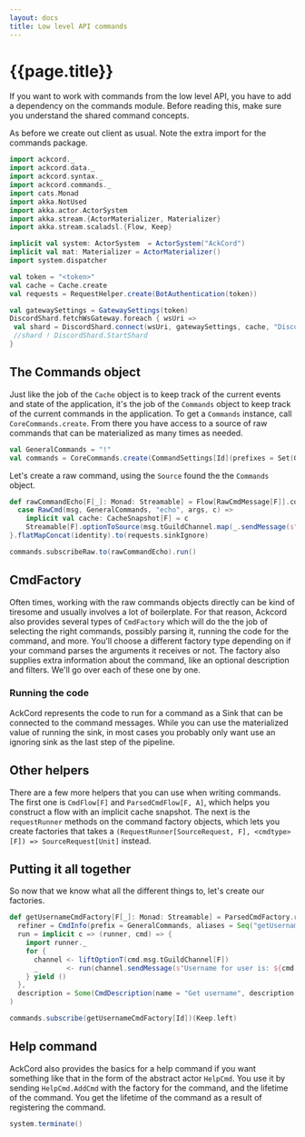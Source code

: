 ```yaml
---
layout: docs
title: Low level API commands
---
```


# {{page.title}}
If you want to work with commands from the low level API, you have to add a dependency on the commands module. Before reading this, make sure you understand the shared command concepts.

As before we create out client as usual. Note the extra import for the commands package.
```scala mdoc:silent
import ackcord._
import ackcord.data._
import ackcord.syntax._
import ackcord.commands._
import cats.Monad
import akka.NotUsed
import akka.actor.ActorSystem
import akka.stream.{ActorMaterializer, Materializer}
import akka.stream.scaladsl.{Flow, Keep}

implicit val system: ActorSystem  = ActorSystem("AckCord")
implicit val mat: Materializer = ActorMaterializer()
import system.dispatcher

val token = "<token>"
val cache = Cache.create
val requests = RequestHelper.create(BotAuthentication(token))

val gatewaySettings = GatewaySettings(token)
DiscordShard.fetchWsGateway.foreach { wsUri =>
 val shard = DiscordShard.connect(wsUri, gatewaySettings, cache, "DiscordShard")
 //shard ! DiscordShard.StartShard
}
```

## The Commands object
Just like the job of the `Cache` object is to keep track of the current events and state of the application, it's the job of the `Commands` object to keep track of the current commands in the application. To get a `Commands` instance, call `CoreCommands.create`. From there you have access to a source of raw commands that can be materialized as many times as needed.
```scala mdoc
val GeneralCommands = "!"
val commands = CoreCommands.create(CommandSettings[Id](prefixes = Set(GeneralCommands), needsMention = true), cache, requests)
```

Let's create a raw command, using the `Source` found the the `Commands` object.
```scala mdoc
def rawCommandEcho[F[_]: Monad: Streamable] = Flow[RawCmdMessage[F]].collect {
  case RawCmd(msg, GeneralCommands, "echo", args, c) =>
    implicit val cache: CacheSnapshot[F] = c
    Streamable[F].optionToSource(msg.tGuildChannel.map(_.sendMessage(s"ECHO: ${args.mkString(" ")}")))
}.flatMapConcat(identity).to(requests.sinkIgnore)

commands.subscribeRaw.to(rawCommandEcho).run()
```

## CmdFactory
Often times, working with the raw commands objects directly can be kind of tiresome and usually involves a lot of boilerplate. For that reason, Ackcord also provides several types of `CmdFactory` which will do the the job of selecting the right commands, possibly parsing it, running the code for the command, and more. You'll choose a different factory type depending on if your command parses the arguments it receives or not. The factory also supplies extra information about the command, like an optional description and filters. We'll go over each of these one by one.

### Running the code
AckCord represents the code to run for a command as a Sink that can be connected to the command messages. While you can use the materialized value of running the sink, in most cases you probably only want use an ignoring sink as the last step of the pipeline.

## Other helpers
There are a few more helpers that you can use when writing commands. The first one is `CmdFlow[F]` and `ParsedCmdFlow[F, A]`, which helps you construct a flow with an implicit cache snapshot. The next is the `requestRunner` methods on the command factory objects, which lets you create factories that takes a `(RequestRunner[SourceRequest, F], <cmdtype>[F]) => SourceRequest[Unit]` instead.

## Putting it all together
So now that we know what all the different things to, let's create our factories.
```scala mdoc
def getUsernameCmdFactory[F[_]: Monad: Streamable] = ParsedCmdFactory.requestRunner[F, User](
  refiner = CmdInfo(prefix = GeneralCommands, aliases = Seq("getUsername")),
  run = implicit c => (runner, cmd) => {
    import runner._
    for {
      channel <- liftOptionT(cmd.msg.tGuildChannel[F])
      _       <- run(channel.sendMessage(s"Username for user is: ${cmd.args.username}"))
    } yield ()
  },
  description = Some(CmdDescription(name = "Get username", description = "Get the username of a user"))
)

commands.subscribe(getUsernameCmdFactory[Id])(Keep.left)
```

## Help command
AckCord also provides the basics for a help command if you want something like that in the form of the abstract actor `HelpCmd`. You use it by sending `HelpCmd.AddCmd` with the factory for the command, and the lifetime of the command. You get the lifetime of the command as a result of registering the command.

```scala mdoc:invisible
system.terminate()
```